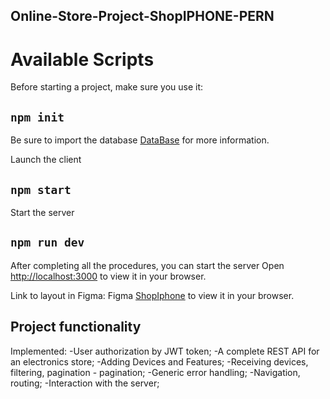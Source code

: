 ## Online-Store-Project-ShopIPHONE-PERN

# Available Scripts

Before starting a project, make sure you use it:
## `npm init`

Be sure to import the database
[DataBase](https://drive.google.com/drive/folders/1k9FJUdYjuRjb_we48PqZh95wRkjHVXvw?usp=sharing) for more information.

Launch the client
## `npm start`

Start the server
## `npm run dev`


After completing all the procedures, you can start the server
Open [http://localhost:3000](http://localhost:3000) to view it in your browser.

Link to layout in Figma:
Figma [ShopIphone](https://www.figma.com/file/8FefP5OJ88xq03uVOXXBgO/Figma_ShopIphone?node-id=0%3A1) to view it in your browser.

## Project functionality

Implemented: 
-User authorization by JWT token;
-A complete REST API for an electronics store;
-Adding Devices and Features;
-Receiving devices, filtering, pagination - pagination;
-Generic error handling;
-Navigation, routing;
-Interaction with the server;
